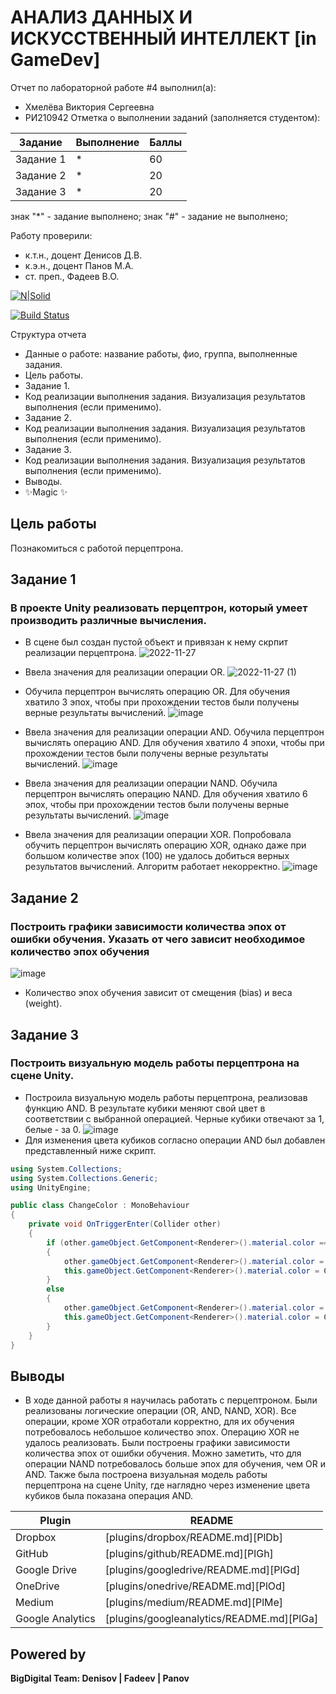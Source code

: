# АНАЛИЗ ДАННЫХ И ИСКУССТВЕННЫЙ ИНТЕЛЛЕКТ [in GameDev]
Отчет по лабораторной работе #4 выполнил(а):
- Хмелёва Виктория Сергеевна
- РИ210942
Отметка о выполнении заданий (заполняется студентом):

| Задание | Выполнение | Баллы |
| ------ | ------ | ------ |
| Задание 1 | * | 60 |
| Задание 2 | * | 20 |
| Задание 3 | * | 20 |

знак "*" - задание выполнено; знак "#" - задание не выполнено;

Работу проверили:
- к.т.н., доцент Денисов Д.В.
- к.э.н., доцент Панов М.А.
- ст. преп., Фадеев В.О.

[![N|Solid](https://cldup.com/dTxpPi9lDf.thumb.png)](https://nodesource.com/products/nsolid)

[![Build Status](https://travis-ci.org/joemccann/dillinger.svg?branch=master)](https://travis-ci.org/joemccann/dillinger)

Структура отчета

- Данные о работе: название работы, фио, группа, выполненные задания.
- Цель работы.
- Задание 1.
- Код реализации выполнения задания. Визуализация результатов выполнения (если применимо).
- Задание 2.
- Код реализации выполнения задания. Визуализация результатов выполнения (если применимо).
- Задание 3.
- Код реализации выполнения задания. Визуализация результатов выполнения (если применимо).
- Выводы.
- ✨Magic ✨

## Цель работы
Познакомиться с работой перцептрона.

## Задание 1
### В проекте Unity реализовать перцептрон, который умеет производить различные вычисления.
- В сцене был создан пустой объект и привязан к нему скрпит реализации перцептрона.
![2022-11-27](https://user-images.githubusercontent.com/106344305/204128271-e1f67e22-6e23-4435-bc6f-d2f4b0f85ddc.png)

- Ввела значения для реализации операции OR.
![2022-11-27 (1)](https://user-images.githubusercontent.com/106344305/204128657-6447f715-ea5f-4397-865b-9cbf81a8a448.png)
- Обучила перцептрон вычислять операцию OR. Для обучения хватило 3 эпох, чтобы при прохождении тестов были получены верные результаты вычислений. 
![image](https://user-images.githubusercontent.com/106344305/204129126-5440b601-eeeb-4e04-bb02-17cedbcf06d7.png)
- Ввела значения для реализации операции AND. Обучила перцептрон вычислять операцию AND. Для обучения хватило 4 эпохи, чтобы при прохождении тестов были получены верные результаты вычислений. 
![image](https://user-images.githubusercontent.com/106344305/204129247-74696c90-02f3-44eb-82fb-ef65a5ac4a7b.png)
- Ввела значения для реализации операции NAND. Обучила перцептрон вычислять операцию NAND. Для обучения хватило 6 эпох, чтобы при прохождении тестов были получены верные результаты вычислений. 
![image](https://user-images.githubusercontent.com/106344305/204129389-70fdf805-ed90-4f67-be6d-deb151b2f981.png)
- Ввела значения для реализации операции XOR. Попробовала обучить перцептрон вычислять операцию XOR, однако даже при большом количестве эпох (100) не удалось добиться верных результатов вычислений. Алгоритм работает некорректно.
![image](https://user-images.githubusercontent.com/106344305/204129652-aaef94e5-f4c5-4ea1-ac43-82c2dc197c40.png)



## Задание 2
### Построить графики зависимости количества эпох от ошибки обучения. Указать от чего зависит необходимое количество эпох обучения

![image](https://user-images.githubusercontent.com/106344305/204130493-bf86293c-0b98-48ab-88c2-559497d0d7c1.png)

- Количество эпох обучения зависит от смещения (bias) и веса (weight).

## Задание 3
### Построить визуальную модель работы перцептрона на сцене Unity.
- Построила визуальную модель работы перцептрона, реализовав функцию AND. В результате кубики меняют свой цвет в соответствии с выбранной операцией. Черные кубики отвечают за 1, белые - за 0.
![image](https://user-images.githubusercontent.com/106344305/204132291-dc61489d-45dd-4b62-a079-3056edd890e3.png)
- Для изменения цвета кубиков согласно операции AND был добавлен представленный ниже скрипт.
```cs
using System.Collections;
using System.Collections.Generic;
using UnityEngine;

public class ChangeColor : MonoBehaviour
{
    private void OnTriggerEnter(Collider other)
    {
        if (other.gameObject.GetComponent<Renderer>().material.color == Color.black && this.gameObject.GetComponent<Renderer>().material.color == Color.black)
        {
            other.gameObject.GetComponent<Renderer>().material.color = Color.black;
            this.gameObject.GetComponent<Renderer>().material.color = Color.black;
        }
        else
        {
            other.gameObject.GetComponent<Renderer>().material.color = Color.white;
            this.gameObject.GetComponent<Renderer>().material.color = Color.white;
        }
    }
}
```

## Выводы

- В ходе данной работы я научилась работать с перцептроном. Были реализованы логические операции (OR, AND, NAND, XOR). Все операции, кроме XOR отработали корректно, для их обучения потребовалось небольшое количество эпох. Операцию XOR не удалось реализовать. Были построены графики зависимости количества эпох от ошибки обучения. Можно заметить, что для операции NAND потребовалось больше эпох для обучения, чем OR и AND. Также была построена визуальная модель работы перцептрона на сцене Unity, где наглядно через изменение цвета кубиков была показана операция AND.


| Plugin | README |
| ------ | ------ |
| Dropbox | [plugins/dropbox/README.md][PlDb] |
| GitHub | [plugins/github/README.md][PlGh] |
| Google Drive | [plugins/googledrive/README.md][PlGd] |
| OneDrive | [plugins/onedrive/README.md][PlOd] |
| Medium | [plugins/medium/README.md][PlMe] |
| Google Analytics | [plugins/googleanalytics/README.md][PlGa] |

## Powered by

**BigDigital Team: Denisov | Fadeev | Panov**
